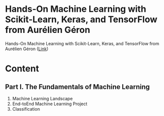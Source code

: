 # Hands-On Machine Learning with Scikit-Learn, Keras, and TensorFlow from Aurélien Géron

Hands-On Machine Learning with Scikit-Learn, Keras, and TensorFlow from Aurélien Géron ([Link](https://www.oreilly.com/library/view/hands-on-machine-learning/9781492032632/))

# Content

## Part I. The Fundamentals of Machine Learning
1. Machine Learning Landscape
2. End-toEnd Machine Learning Project
3. Classification
